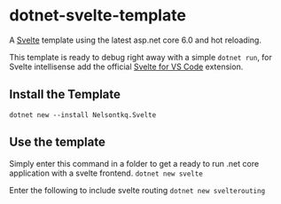 # dotnet-svelte-template

A [Svelte](https://svelte.dev) template using the latest asp.net core 6.0 and hot reloading.

This template is ready to debug right away with a simple `dotnet run`, for Svelte intellisense add the official
[Svelte for VS Code](https://marketplace.visualstudio.com/items?itemName=svelte.svelte-vscode) extension.

## Install the Template

`dotnet new --install Nelsontkq.Svelte`

## Use the template

Simply enter this command in a folder to get a ready to run .net core application with a svelte frontend.
`dotnet new svelte`

Enter the following to include svelte routing
`dotnet new svelterouting`